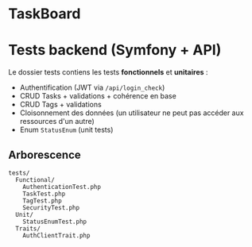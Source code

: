 # TaskBoard

# Tests backend (Symfony + API)

Le dossier tests contiens les tests **fonctionnels** et **unitaires** :
- Authentification (JWT via `/api/login_check`)
- CRUD Tasks + validations + cohérence en base
- CRUD Tags + validations
- Cloisonnement des données (un utilisateur ne peut pas accéder aux ressources d'un autre)
- Enum `StatusEnum` (unit tests)

## Arborescence
```
tests/
  Functional/
    AuthenticationTest.php
    TaskTest.php
    TagTest.php
    SecurityTest.php
  Unit/
    StatusEnumTest.php
  Traits/
    AuthClientTrait.php
```